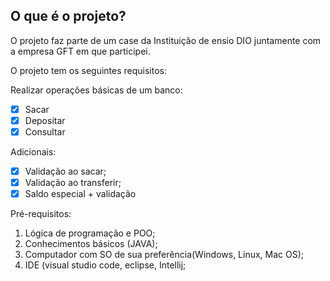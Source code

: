 ## O que é o projeto?

O projeto faz parte de um case da Instituição de ensio DIO juntamente com a empresa GFT em que participei.

O projeto tem os seguintes requisitos:

Realizar operações básicas de um banco:
- [x] Sacar
- [x] Depositar
- [x] Consultar

Adicionais:
- [x] Validação ao sacar;
- [x] Validação ao transferir;
- [x] Saldo especial + validação

Pré-requisitos:

1. Lógica de programação e POO;
2. Conhecimentos básicos (JAVA);
3. Computador com SO de sua preferência(Windows, Linux, Mac OS);
4. IDE (visual studio code, eclipse, Intellij;

